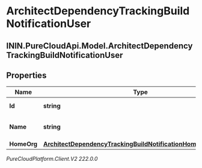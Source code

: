 # ArchitectDependencyTrackingBuildNotificationUser

## ININ.PureCloudApi.Model.ArchitectDependencyTrackingBuildNotificationUser

## Properties

|Name | Type | Description | Notes|
|------------ | ------------- | ------------- | -------------|
| **Id** | **string** | The ID of the user. | [optional] |
| **Name** | **string** | The name of the user, if available. | [optional] |
| **HomeOrg** | [**ArchitectDependencyTrackingBuildNotificationHomeOrganization**](ArchitectDependencyTrackingBuildNotificationHomeOrganization) |  | [optional] |



_PureCloudPlatform.Client.V2 222.0.0_
